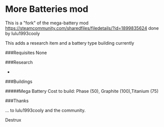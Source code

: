 # More Batteries mod

This is a "fork" of the mega-battery mod https://steamcommunity.com/sharedfiles/filedetails/?id=1899835624 done by lulu1993cooly

This adds a research item and a battery type building currently

###Requisites
None

###Research

-

###Buildings

#####Mega Battery
Cost to build: Phase (50), Graphite (100),Titanium (75)

###Thanks

... to lulu1993cooly and the community.

Destrux




